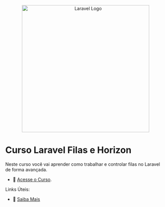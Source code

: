 <p align="center"><a href="https://laravel.com" target="_blank"><img src="https://raw.githubusercontent.com/laravel/art/master/logo-lockup/5%20SVG/2%20CMYK/1%20Full%20Color/laravel-logolockup-cmyk-red.svg" width="400" alt="Laravel Logo"></a></p>

# Curso Laravel Filas e Horizon

Neste curso você vai aprender como trabalhar e controlar filas no Laravel de forma avançada.

- :movie_camera: [Acesse o Curso](https://academy.especializati.com.br/curso/laravel-filas-e-horizon).


Links Úteis:

- :tada: [Saiba Mais](https://linktr.ee/especializati)

